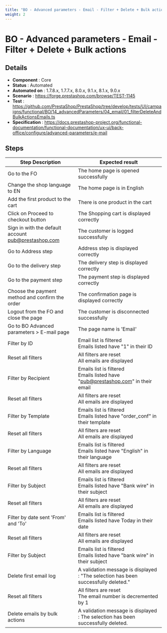 ```yaml
---
title: "BO - Advanced parameters - Email - Filter + Delete + Bulk actions"
weight: 2
---
```


# BO - Advanced parameters - Email - Filter + Delete + Bulk actions
## Details
* **Component** : Core
* **Status** : Automated
* **Automated on** : 1.7.8.x, 1.7.7.x, 8.0.x, 9.1.x, 8.1.x, 9.0.x
* **Scenario** : https://forge.prestashop.com/browse/TEST-1145
* **Test** : https://github.com/PrestaShop/PrestaShop/tree/develop/tests/UI/campaigns/functional/BO/14_advancedParameters/04_email/01_filterDeleteAndBulkActionsEmails.ts
* **Specification** : https://docs.prestashop-project.org/functional-documentation/functional-documentation/ux-ui/back-office/configure/advanced-parameters/e-mail

## Steps
| Step Description | Expected result |
| ----- | ----- |
| Go to the FO | The home page is opened successfully |
| Change the shop language to EN | The home page is in English |
| Add the first product to the cart | There is one product in the cart |
| Click on Proceed to checkout button | The Shopping cart is displayed correctly |
| Sign in with the default account pub@prestashop.com | The customer is logged successfully |
| Go to Address step | Address step is displayed correctly |
| Go to the delivery step | The delivery step is displayed correctly |
| Go to the payment step | The payment step is displayed correctly |
| Choose the payment method and confirm the order | The confirmation page is displayed correctly |
| Logout from the FO and close the page | The customer is disconnected successfully |
| Go to BO Advanced parameters > E-mail page | The page name is 'Email' |
| Filter by ID | Email list is filtered<br>Emails listed have "1" in their ID |
| Reset all filters | All filters are reset<br>All emails are displayed |
| Filter by Recipient | Emails list is filtered<br>Emails listed have "pub@prestashop.com" in their email |
| Reset all filters | All filters are reset<br>All emails are displayed |
| Filter by Template | Emails list is filtered<br>Emails listed have "order_conf" in their template |
| Reset all filters | All filters are reset<br>All emails are displayed |
| Filter by Language | Emails list is filtered<br>Emails listed have "English" in their language |
| Reset all filters | All filters are reset<br>All emails are displayed |
| Filter by Subject | Emails list is filtered<br>Emails listed have "Bank wire" in their subject |
| Reset all filters | All filters are reset<br>All emails are displayed |
| Filter by date sent 'From' and 'To' | Emails list is filtered<br>Emails listed have Today in their date |
| Reset all filters | All filters are reset<br>All emails are displayed |
| Filter by Subject | Emails list is filtered<br>Emails listed have "bank wire" in their subject |
| Delete first email log | A validation message is displayed : "The selection has been successfully deleted." |
| Reset all filters | All filters are reset<br>The email number is decremented by 1 |
| Delete emails by bulk actions | A validation message is displayed : The selection has been successfully deleted. |
